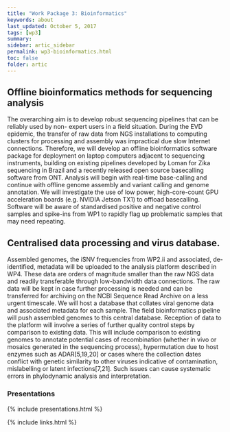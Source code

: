 ```yaml
---
title: "Work Package 3: Bioinformatics"
keywords: about
last_updated: October 5, 2017
tags: [wp3]
summary:
sidebar: artic_sidebar
permalink: wp3-bioinformatics.html
toc: false
folder: artic
---
```


## Offline bioinformatics methods for sequencing analysis

The overarching aim is to develop robust sequencing pipelines that can be reliably used by non- expert users in a field situation. During the EVD epidemic, the transfer of raw data from NGS installations to computing clusters for processing and assembly was impractical due slow Internet connections. Therefore, we will develop an offline bioinformatics software package for deployment on laptop computers adjacent to sequencing instruments, building on existing pipelines developed by Loman for Zika sequencing in Brazil and a recently released open source basecalling software from ONT. Analysis will begin with real-time base-calling and continue with offline genome assembly and variant calling and genome annotation. We will investigate the use of low power, high-core-count GPU acceleration boards (e.g. NVIDIA Jetson TX1) to offload basecalling. Software will be aware of standardised positive and negative control samples and spike-ins from WP1 to rapidly flag up problematic samples that may need repeating.

## Centralised data processing and virus database.

Assembled genomes, the iSNV frequencies from WP2.ii and associated, de-identified, metadata will be uploaded to the analysis platform described in WP4. These data are orders of magnitude smaller than the raw NGS data and readily transferable through low-bandwidth data connections. The raw data will be kept in case further processing is needed and can be transferred for archiving on the NCBI Sequence Read Archive on a less urgent timescale. We will host a database that collates viral genome data and associated metadata for each sample. The field bioinformatics pipeline will push assembled genomes to this central database. Reception of data to the platform will involve a series of further quality control steps by comparison to existing data. This will include comparison to existing genomes to annotate potential cases of recombination (whether in vivo or mosaics generated in the sequencing process), hypermutation due to host enzymes such as ADAR[5,19,20] or cases where the collection dates conflict with genetic similarity to other viruses indicative of contamination, mislabelling or latent infections[7,21]. Such issues can cause systematic errors in phylodynamic analysis and interpretation.

### Presentations

{% include presentations.html %}

{% include links.html %}
